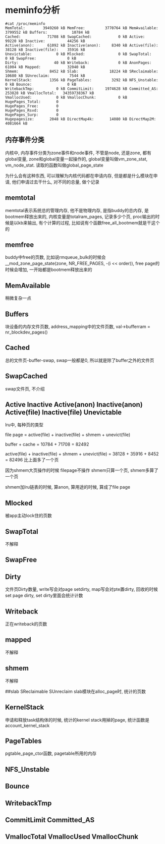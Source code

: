 # meminfo分析
```
#cat /proc/meminfo
MemTotal:        3949260 kB MemFree:         3770764 kB MemAvailable:    3799552 kB Buffers:           10784 kB
Cached:            71708 kB SwapCached:            0 kB Active:            99220 kB Inactive:          44256 kB
Active(anon):      61092 kB Inactive(anon):     8340 kB Active(file):      38128 kB Inactive(file):    35916 kB
Unevictable:           0 kB Mlocked:               0 kB SwapTotal:             0 kB SwapFree:              0 kB
Dirty:                40 kB Writeback:             0 kB AnonPages:         61004 kB Mapped:            32040 kB
Shmem:              8452 kB Slab:              18224 kB SReclaimable:      10680 kB SUnreclaim:         7544 kB
KernelStack:        1356 kB PageTables:         3292 kB NFS_Unstable:          0 kB Bounce:                0 kB
WritebackTmp:          0 kB CommitLimit:     1974628 kB Committed_AS:     253828 kB VmallocTotal:   34359738367 kB
VmallocUsed:           0 kB VmallocChunk:          0 kB
HugePages_Total:       0
HugePages_Free:        0
HugePages_Rsvd:        0
HugePages_Surp:        0
Hugepagesize:       2048 kB DirectMap4k:       14080 kB DirectMap2M:     4081664 kB
```
## 内存事件分类
内核中, 内存事件分类为zone事件和node事件, 不管是node, 还是zone, 都有global变量, zone和global变量一起操作的, global变量叫做vm_zone_stat, vm_node_stat. 读取的函数叫做global_page_state

为什么会有这种东西, 可以理解为内核代码都在申请内存, 但是都是什么模块在申请, 他们申请过去干什么, 对不同的总量, 做个记录

## memtotal
memtotal表示系统总的管理内存, 他不是物理内存, 是指buddy的总内存, 是bootmem释放出来的, 内核变量是totalram_pages, 记录多少个页, proc输出的时候是以kb来输出, 有个计算的过程, 比如说有个函数free_all_bootmem就是干这个的

## memfree
buddy中free的页数, 比如说rmqueue_bulk的时候会__mod_zone_page_state(zone, NR_FREE_PAGES, -(i << order)), free page的时候会增加, 一开始都是bootmem释放出来的

## MemAvailable
稍微复杂一点

## Buffers
块设备的内存文件页数, address_mapping中的文件页数, val->bufferram = nr_blockdev_pages()

## Cached
总的文件页-buffer-swap, swap一般都是0, 所以就是除了buffer之外的文件页

## SwapCached
swap文件页, 不介绍

## Active Inactive Active(anon)  Inactive(anon) Active(file) Inactive(file) Unevictable
lru中, 每种页的类型

file page = active(file) + inactive(file) + shmem + unevict(file)

buffer + cache = 10784 + 71708 = 82492

active(file) + inactive(file) + shmem + unevict(file) = 38128 + 35916 + 8452 = 82496 比上面多了一个页

因为shmem大页操作的时候 filepage不操作 shmem只算一个页, shmem多算了一个页

shmem加lru链表的时候, 算anon, 算用途的时候, 算成了file page

## Mlocked
被app主动lock住的页数

## SwapTotal
不解释

## SwapFree

## Dirty
文件页Dirty数量, write写会对page setdirty, map写会对pte置dirty, 回收的时候set page dirty, set dirty里面会统计计数

## Writeback
正在writeback的页数

## mapped
不解释

## shmem
不解释

##slab SReclaimable SUnreclaim
slab模块在alloc_page时, 统计的页数

## KernelStack
申请和释放task结构体的时候, 统计的kernel stack用掉的page, 统计函数是account_kernel_stack

## PageTables
pgtable_page_ctor函数, pagetable所用的内存

## NFS_Unstable

## Bounce

## WritebackTmp

## CommitLimit Committed_AS

## VmallocTotal VmallocUsed VmallocChunk

